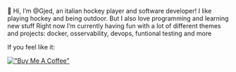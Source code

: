 👋 Hi, I’m @Gjed, an italian hockey player and software developer!
I like playing hockey and being outdoor. But I also love programming and learning new stuff
Right now I’m currently having fun with a lot of different themes and projects: docker, osservability, devops, funtional testing and more

If you feel like it:

[!["Buy Me A Coffee"](https://www.buymeacoffee.com/assets/img/custom_images/orange_img.png)](https://www.buymeacoffee.com/gjed)

<!---
Gjed/Gjed is a ✨ special ✨ repository because its `README.md` (this file) appears on your GitHub profile.
You can click the Preview link to take a look at your changes.
--->
